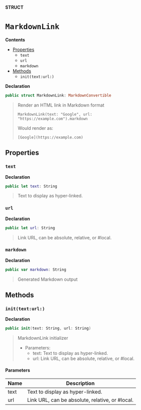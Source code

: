 **STRUCT**
# `MarkdownLink`

**Contents**
- [Properties](#properties)
  - `text`
  - `url`
  - `markdown`
- [Methods](#methods)
  - `init(text:url:)`

**Declaration**
```swift
public struct MarkdownLink: MarkdownConvertible
```



> Render an HTML link in Markdown format
>
>     MarkdownLink(text: "Google", url: "https://example.com").markdown
>
> Would render as:
>
>     [Google](https://example.com)

## Properties
### `text`

**Declaration**
```swift
public let text: String
```



> Text to display as hyper-linked.

### `url`

**Declaration**
```swift
public let url: String
```



> Link URL, can be absolute, relative, or #local.

### `markdown`

**Declaration**
```swift
public var markdown: String
```



> Generated Markdown output

## Methods
### `init(text:url:)`

**Declaration**
```swift
public init(text: String, url: String)
```



> MarkdownLink initializer
>
> - Parameters:
>   - text: Text to display as hyper-linked.
>   - url: Link URL, can be absolute, relative, or #local.

#### Parameters
| Name | Description |
| ---- | ----------- |
| text | Text to display as hyper-linked. |
| url | Link URL, can be absolute, relative, or #local. |